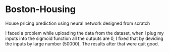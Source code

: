 # Boston-Housing
House pricing prediction using neural network designed from scratch 

I faced a problem while uploading the data from the dataset, when I plug my inputs into the sigmoid function all the outputs are 0, I fixed that by deviding the inputs by large number (50000), The results after that were quit good.
